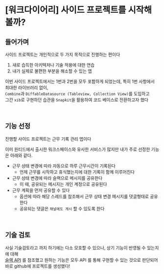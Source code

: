 
# [워크다이어리] 사이드 프로젝트를 시작해볼까?

## 들어가며
사이드 프로젝트는 개인적으로 두 가지 목적으로 진행하는 편이다
1. 새로 습득한 아키텍처나 기술 적용에 대한 연습
2. 내가 실제로 불편한 부분을 해소할 수 있는 앱


이번 사이드 프로젝트에서는 1번과 2번을 모두 포함하게 되었는데, 특히 1번 사항에서 최대한 라이브러리 없이, <br>
`Combine`과 `DiffableDatasource (Tableview, Collection View)`를 도입하고 <br>
그간 `xib`로 구현하던 습관을 `Snapkit`을 활용하여 코드 베이스로 전환하고자 했다

<br>

## 기능 선정
진행할 사이드 프로젝트는 근무 기록 관리 앱이다

이미 원티드에서 출시한 워크스페이스와 유사한 서비스가 많지만 내가 주로 선정한 기능은 아래와 같다.

* 근무 상태 변경에 따라 자동으로 하루 근무시간이 기록된다
  * 언제 근무를 시작하고 휴식했는지에 대한 기록이 함께 이루어진다
* 근무 상태 변경에 따라 슬랙으로 메시지를 공유한다
  * 이 때, 공유되는 메시지는 개인 계정으로 공유된다
* 근무 계획을 먼저 공유할 수 있다
  * 옵션에 따라 해당 스레드를 참조해서 근무 상태 변경 메시지를 댓글형태로 공유한다
  * 공유되는 댓글은 `채널에도 게시` 할 수 있도록 한다

<br>

## 기술 검토
사실 기술검토라고 까지 하기에는 다소 모호할 수 있으나, 상기 기능이 반영될 수 있는지에 대해 <br>
[슬랙 API](https://api.slack.com/apis) 를 참조했고 원하는 기능은 모두 API 를 통해 구현할 수 있는 것으로 판단되어 바로 github에 프로젝트를 생성했다!

